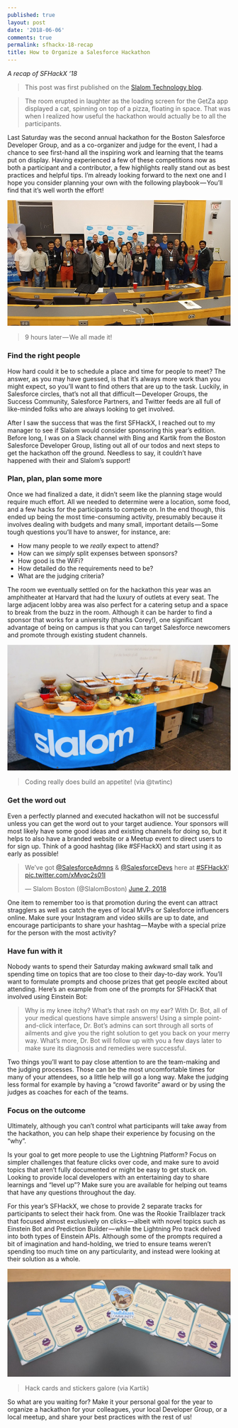 ```yaml
---
published: true
layout: post
date: '2018-06-06'
comments: true
permalink: sfhackx-18-recap
title: How to Organize a Salesforce Hackathon
---
```

_A recap of SFHackX ‘18_

> This post was first published on the <a href="https://medium.com/slalom-technology/how-to-organize-a-salesforce-hackathon-c7713410e75f" target="_blank">Slalom Technology blog</a>.

> The room erupted in laughter as the loading screen for the GetZa app displayed a cat, spinning on top of a pizza, floating in space. That was when I realized how useful the hackathon would actually be to all the participants.

Last Saturday was the second annual hackathon for the Boston Salesforce Developer Group, and as a co-organizer and judge for the event, I had a chance to see first-hand all the inspiring work and learning that the teams put on display. Having experienced a few of these competitions now as both a participant and a contributor, a few highlights really stand out as best practices and helpful tips. I’m already looking forward to the next one and I hope you consider planning your own with the following playbook — You’ll find that it’s well worth the effort!

<img src="/assets/pics/sfhackx-fullcrowd.JPG" alt="All the attendees at SFHackX '18"/>

> 9 hours later — We all made it!

### Find the right people
How hard could it be to schedule a place and time for people to meet? The answer, as you may have guessed, is that it’s always more work than you might expect, so you’ll want to find others that are up to the task. Luckily, in Salesforce circles, that’s not all that difficult — Developer Groups, the Success Community, Salesforce Partners, and Twitter feeds are all full of like-minded folks who are always looking to get involved.

After I saw the success that was the first SFHackX, I reached out to my manager to see if Slalom would consider sponsoring this year’s edition. Before long, I was on a Slack channel with Bing and Kartik from the Boston Salesforce Developer Group, listing out all of our todos and next steps to get the hackathon off the ground. Needless to say, it couldn’t have happened with their and Slalom’s support!

### Plan, plan, plan some more
Once we had finalized a date, it didn’t seem like the planning stage would require much effort. All we needed to determine were a location, some food, and a few hacks for the participants to compete on. In the end though, this ended up being the most time-consuming activity, presumably because it involves dealing with budgets and many small, important details — Some tough questions you’ll have to answer, for instance, are:
- How many people to we _really_ expect to attend?
- How can we _simply_ split expenses between sponsors?
- How good is the WiFi?
- How detailed do the requirements need to be?
- What are the judging criteria?

The room we eventually settled on for the hackathon this year was an amphitheater at Harvard that had the luxury of outlets at every seat. The large adjacent lobby area was also perfect for a catering setup and a space to break from the buzz in the room. Although it can be harder to find a sponsor that works for a university (thanks Corey!), one significant advantage of being on campus is that you can target Salesforce newcomers and promote through existing student channels.

<img src="/assets/pics/sfhackx-foodsetup.JPG" alt="Food setup at SFHackX"/>

> Coding really does build an appetite! (via @twtinc)

### Get the word out
Even a perfectly planned and executed hackathon will not be successful unless you can get the word out to your target audience. Your sponsors will most likely have some good ideas and existing channels for doing so, but it helps to also have a branded website or a Meetup event to direct users to for sign up. Think of a good hashtag (like #SFHackX) and start using it as early as possible!

<blockquote class="twitter-tweet" data-lang="en"><p lang="en" dir="ltr">We’ve got <a href="https://twitter.com/SalesforceAdmns?ref_src=twsrc%5Etfw">@SalesforceAdmns</a> &amp; <a href="https://twitter.com/SalesforceDevs?ref_src=twsrc%5Etfw">@SalesforceDevs</a> here at <a href="https://twitter.com/hashtag/SFHackX?src=hash&amp;ref_src=twsrc%5Etfw">#SFHackX</a>! <a href="https://t.co/xMvqc2s01I">pic.twitter.com/xMvqc2s01I</a></p>&mdash; Slalom Boston (@SlalomBoston) <a href="https://twitter.com/SlalomBoston/status/1002969806864297984?ref_src=twsrc%5Etfw">June 2, 2018</a></blockquote>
<script async src="https://platform.twitter.com/widgets.js" charset="utf-8"></script>

One item to remember too is that promotion during the event can attract stragglers as well as catch the eyes of local MVPs or Salesforce influencers online. Make sure your Instagram and video skills are up to date, and encourage participants to share your hashtag — Maybe with a special prize for the person with the most activity?

### Have fun with it
Nobody wants to spend their Saturday making awkward small talk and spending time on topics that are too close to their day-to-day work. You’ll want to formulate prompts and choose prizes that get people excited about attending. Here’s an example from one of the prompts for SFHackX that involved using Einstein Bot:

> Why is my knee itchy? What’s that rash on my ear? With Dr. Bot, all of your medical questions have simple answers! Using a simple point-and-click interface, Dr. Bot’s admins can sort through all sorts of ailments and give you the right solution to get you back on your merry way. What’s more, Dr. Bot will follow up with you a few days later to make sure its diagnosis and remedies were successful.

Two things you’ll want to pay close attention to are the team-making and the judging processes. Those can be the most uncomfortable times for many of your attendees, so a little help will go a long way. Make the judging less formal for example by having a “crowd favorite” award or by using the judges as coaches for each of the teams.

### Focus on the outcome
Ultimately, although you can’t control what participants will take away from the hackathon, you can help shape their experience by focusing on the “why”.

Is your goal to get more people to use the Lightning Platform? Focus on simpler challenges that feature clicks over code, and make sure to avoid topics that aren’t fully documented or might be easy to get stuck on. Looking to provide local developers with an entertaining day to share learnings and “level up”? Make sure you are available for helping out teams that have any questions throughout the day.

For this year’s SFHackX, we chose to provide 2 separate tracks for participants to select their hack from. One was the Rookie Trailblazer track that focused almost exclusively on clicks — albeit with novel topics such as Einstein Bot and Prediction Builder — while the Lightning Pro track delved into both types of Einstein APIs. Although some of the prompts required a bit of imagination and hand-holding, we tried to ensure teams weren’t spending too much time on any particularity, and instead were looking at their solution as a whole.

<img src="/assets/pics/sfhackx-hackcards.JPG" alt="Hacks for SFHackX '18"/>

> Hack cards and stickers galore (via Kartik)

So what are you waiting for? Make it your personal goal for the year to organize a hackathon for your colleagues, your local Developer Group, or a local meetup, and share your best practices with the rest of us!

